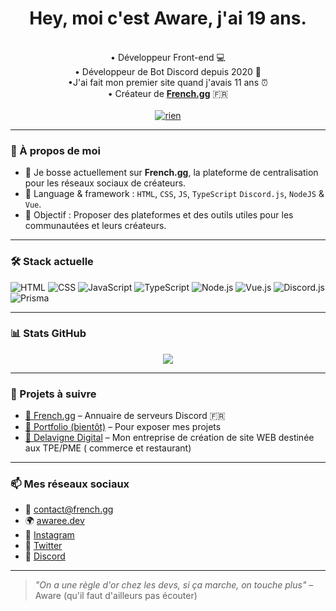 <h1 align="center">Hey, moi c'est Aware, j'ai 19 ans.</h1>

<p align="center">
  <br>• Développeur Front-end 💻 
  <br>• Développeur de Bot Discord depuis 2020 📡
  <br>•J'ai fait mon premier site quand j'avais 11 ans ⏰
  <br>• Créateur de <a href="https://french.gg" target="_blank"><b>French.gg</b></a> 🇫🇷 <br>
  <br><a href=""><img src="https://komarev.com/ghpvc/?username=awareeeee&style=for-the-badge" style:"height:35px;" alt="rien"/></a>
</p>


---

### 🧠 À propos de moi

- 🔭 Je bosse actuellement sur **French.gg**, la plateforme de centralisation pour les réseaux sociaux de créateurs.
- 💬 Language & framework : `HTML`, `CSS`, `JS`, `TypeScript` `Discord.js`, `NodeJS` & `Vue`.
- 🎯 Objectif : Proposer des plateformes et des outils utiles pour les communautées et leurs créateurs.

---

### 🛠️ Stack actuelle

![HTML](https://img.shields.io/badge/-HTML5-E34F26?style=flat&logo=html5&logoColor=white)
![CSS](https://img.shields.io/badge/-CSS3-1572B6?style=flat&logo=css3)
![JavaScript](https://img.shields.io/badge/-JavaScript-F7DF1E?style=flat&logo=javascript&logoColor=black)
![TypeScript](https://img.shields.io/badge/-TypeScript-3178C6?style=flat&logo=typescript&logoColor=white)
![Node.js](https://img.shields.io/badge/-Node.js-339933?style=flat&logo=node.js)
![Vue.js](https://img.shields.io/badge/-Vue.js-4FC08D?style=flat&logo=vue.js&logoColor=white)
![Discord.js](https://img.shields.io/badge/-Discord.js-5865F2?style=flat&logo=discord)
![Prisma](https://img.shields.io/badge/-Prisma-2D3748?style=flat&logo=prisma)

---

### 📊 Stats GitHub

<p align="center">
  <img src="https://streak-stats.demolab.com?user=awareeeee&theme=tokyonight_duo&hide_border=true&date_format=M%20j%5B%2C%20Y%5D" />
</p>

---

### 🚀 Projets à suivre

- [🔗 French.gg](https://french.gg/serveurs) – Annuaire de serveurs Discord 🇫🇷
- [🎨 Portfolio (bientôt)](https://awaree.dev) – Pour exposer mes projets 
- [💼 Delavigne Digital](https://delavigne-digital.fr) – Mon entreprise de création de site WEB destinée aux TPE/PME ( commerce et restaurant)

---

### 📫 Mes réseaux sociaux 

- 💌 contact@french.gg  
- 🌍 [awaree.dev](https://awaree.dev)
- 📸 [Instagram](https://instagram.com/eliottdlv)  
- 🐤 [Twitter](https://x.com/awareeee_) 
- 💬 [Discord](https://discord.gg/kEUEzkud6v)

---

> *"On a une règle d'or chez les devs, si ça marche, on touche plus"* – Aware (qu'il faut d'ailleurs pas écouter)


